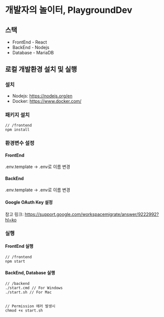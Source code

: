 # 개발자의 놀이터, PlaygroundDev


## 스택  

* FrontEnd - React
* BackEnd - Nodejs
* Database - MariaDB

## 로컬 개발환경 설치 및 실행

### 설치
- Nodejs: https://nodejs.org/en
- Docker: https://www.docker.com/

###  패키지 설치

```
// /frontend
npm install
```

### 환경변수 설정

#### FrontEnd
.env.template -> .env로 이름 변경

#### BackEnd
.env.template -> .env로 이름 변경

#### Google OAuth Key 설정
참고 링크: https://support.google.com/workspacemigrate/answer/9222992?hl=ko

### 실행

#### FrontEnd 실행
```
// /frontend
npm start
```

#### BackEnd, Database 실행
```
// /backend
./start.cmd // For Windows
./start.sh // For Mac


// Permission 에러 발생시
chmod +x start.sh
```
